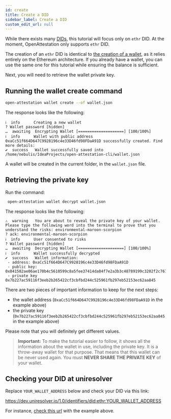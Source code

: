 ```yaml
---
id: create
title: Create a DID
sidebar_label: Create a DID
custom_edit_url: null
---
```


While there exists many [DIDs](https://www.w3.org/TR/did-core/), this tutorial will focus only on `ethr` DID. At the moment, OpenAttestation only supports `ethr` DID.

The creation of an `ethr` DID is identical to [the creation of a wallet](/docs/ethereum-section/wallet), as it relies entirely on the Ethereum architecture. If you already have a wallet, you can use the same one for this tutorial while ensuring the balance is sufficient.

Next, you will need to retrieve the wallet private key.

## Running the wallet create command
   ```bash
   open-attestation wallet create --of wallet.json
   ```
The response looks like the following:
   ```text
   ℹ  info      Creating a new wallet
   ? Wallet password [hidden]
   …  awaiting  Encrypting Wallet [====================] [100/100%]
   ℹ  info      Wallet with public address 0xaCc51f664D647C9928196c4e33D46fd98FDaA91D successfully created. Find more details:
   ✔  success   Wallet successfully saved into /home/nebulis/IdeaProjects/open-attestation-cli/wallet.json
   ```

   A wallet will be created in the current folder, in the `wallet.json` file.

## Retrieving the private key
Run the command: 
   ```bash
    open-attestation wallet decrypt wallet.json
   ```
The response looks like the following:
   ```text
   ⚠  warning   You are about to reveal the private key of your wallet. Please type the following word into the terminal to prove that you understand the risks: environmental-maroon-scorpion
   ? ack: environmental-maroon-scorpion
   ℹ  info      User consented to risks
   ? Wallet password [hidden]
   …  awaiting  Decrypting Wallet [====================] [100/100%]
   ℹ  info      Wallet successfully decrypted
   ✔  success   Wallet information:
    - address: 0xaCc51f664D647C9928196c4e33D46fd98FDaA91D
    - public key: 0x041582ae06ae170b4c5610599c8a5fee37414da84f7e2a3b3c48789199c3202f2c7673f3e32dfead4543247ccb792aa4f54dbd3e701172723434e88f770dd64823
    - private key 0x7b227ac59116f3eeb2b265422cf3cbfbd244c525961fb297eb52153ec62aa845
   ```

There are two pieces of important information to keep for the next steps:

- the wallet address (`0xaCc51f664D647C9928196c4e33D46fd98FDaA91D` in the example above)
- the private key (`0x7b227ac59116f3eeb2b265422cf3cbfbd244c525961fb297eb52153ec62aa845` in the example above)

Please note that you will definitely get different values.

>**Important:** To make the tutorial easier to follow, it shows all the information about the wallet in use, including the private key. It is a throw-away wallet for that purpose. That means that this wallet can be never used again. You must **NEVER SHARE THE PRIVATE KEY** of your wallet.

## Checking your DID at uniresolver
Replace `YOUR_WALLET_ADDRESS` below and check your DID via this link: 

https://dev.uniresolver.io/1.0/identifiers/did:ethr:YOUR_WALLET_ADDRESS

For instance, [check this url](https://dev.uniresolver.io/1.0/identifiers/did:ethr:0xaCc51f664D647C9928196c4e33D46fd98FDaA91D) with the example above.
